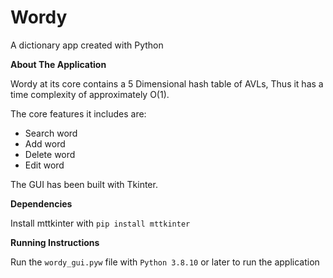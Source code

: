 # Wordy

A dictionary app created with Python

**About The Application**

Wordy at its core contains a 5 Dimensional hash table of AVLs, Thus it has a time complexity of approximately O(1).

The core features it includes are: 
- Search word
- Add word
- Delete word
- Edit word

The GUI has been built with Tkinter.

**Dependencies**

Install mttkinter with `pip install mttkinter`


**Running Instructions**

Run the `wordy_gui.pyw` file with `Python 3.8.10` or later to run the application
